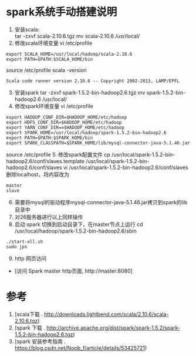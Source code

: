 # spark系统手动搭建说明

1. 安装scala:  
tar -zxvf scala-2.10.6.tgz
mv scala-2.10.6 /usr/local/
2. 修改scala环境变量
vi /etc/profile
```
export SCALA_HOME=/usr/local/hadoop/scala-2.10.6
export PATH=$PATH:$SCALA_HOME/bin
```
source /etc/profile
scala -version
```
Scala code runner version 2.10.6 -- Copyright 2002-2013, LAMP/EPFL
```
3. 安装spark
tar -zxvf spark-1.5.2-bin-hadoop2.6.tgz
mv spark-1.5.2-bin-hadoop2.6 /usr/local/
4. 修改spark环境变量
vi /etc/profile
```
export HADOOP_CONF_DIR=$HADOOP_HOME/etc/hadoop
export HDFS_CONF_DIR=$HADOOP_HOME/etc/hadoop
export YARN_CONF_DIR==$HADOOP_HOME/etc/hadoop
export SPARK_HOME=/usr/local/hadoop/spark-1.5.2-bin-hadoop2.6
export PATH=$PATH:$SPARK_HOME/bin
export SPARK_CLASSPATH=$SPARK_HOME/lib/mysql-connector-java-5.1.46.jar
```
source /etc/profile
5. 修改spark配置文件
cp /usr/local/spark-1.5.2-bin-hadoop2.6/conf/slaves.template /usr/local/spark-1.5.2-bin-hadoop2.6/conf/slaves
vi /usr/local/spark-1.5.2-bin-hadoop2.6/conf/slaves
删除localhost，将内容改为
```
master
slave
```
6. 需要将mysql的驱动程序mysql-connector-java-5.1.46.jar拷贝到spark的lib目录中
7. 对26服务器进行以上同样操作
8. 启动 spark
切换到启动目录下，在master节点上运行
cd /usr/local/hadoop/spark-1.5.2-bin-hadoop2.6/sbin
```
./start-all.sh
sudo jps
```

9. http 网页访问
 - [访问 Spark master http页面, http://master:8080]

# 参考
1. [scala下载 . http://downloads.lightbend.com/scala/2.10.6/scala-2.10.6.tgz)
2. [spark 下载 . http://archive.apache.org/dist/spark/spark-1.5.2/spark-1.5.2-bin-hadoop2.6.tgz)
3. [spark 安装参考指南 . https://blog.csdn.net/Noob_f/article/details/53425721)